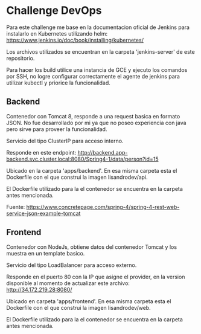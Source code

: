 # Challenge DevOps

Para este challenge me base en la documentacion oficial de Jenkins para instalarlo en Kubernetes utilizando helm:
https://www.jenkins.io/doc/book/installing/kubernetes/

Los archivos utilizados se encuentran en la carpeta 'jenkins-server' de este repositorio.

Para hacer los build utilice una instancia de GCE y ejecuto los comandos por SSH, no logre configurar correctamente el agente de jenkins para utilizar kubectl y priorice la funcionalidad. 

## Backend

Contenedor con Tomcat 8, responde a una request basica en formato JSON. No fue desarrollado por mi ya que no poseo experiencia con java pero sirve para proveer la funcionalidad.

Servicio del tipo ClusterIP para acceso interno.

Responde en este endpoint: http://backend.app-backend.svc.cluster.local:8080/Spring4-1/data/person?id=15

Ubicado en la carpeta 'apps/backend'. En esa misma carpeta esta el Dockerfile con el que construi la imagen lisandrodev/api.

El Dockerfile utilizado para la el contenedor se encuentra en la carpeta antes mencionada.

Fuente: https://www.concretepage.com/spring-4/spring-4-rest-web-service-json-example-tomcat

## Frontend

Contenedor con NodeJs, obtiene datos del contenedor Tomcat y los muestra en un template basico.

Servicio del tipo LoadBalancer para acceso externo.

Responde en el puerto 80 con la IP que asigne el provider, en la version disponible al momento de actualizar este archivo: http://34.172.219.28:8080/

Ubicado en carpeta 'apps/frontend'. En esa misma carpeta esta el Dockerfile con el que construi la imagen lisandrodev/web.

El Dockerfile utilizado para la el contenedor se encuentra en la carpeta antes mencionada.

